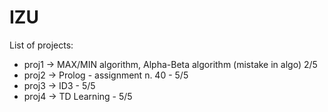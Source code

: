 # IZU
List of projects:
- proj1 -> MAX/MIN algorithm, Alpha-Beta algorithm (mistake in algo) 2/5
- proj2 -> Prolog - assignment n. 40 - 5/5
- proj3 -> ID3 - 5/5
- proj4 -> TD Learning - 5/5
